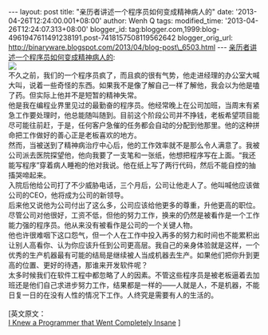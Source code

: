 --- layout: post title: "亲历者讲述一个程序员如何变成精神病人的" date:
'2013-04-26T12:24:00.001+08:00' author: Wenh Q tags: modified\_time:
'2013-04-26T12:24:07.313+08:00' blogger\_id:
tag:blogger.com,1999:blog-4961947611491238191.post-7418157508119562642
blogger\_orig\_url:
http://binaryware.blogspot.com/2013/04/blog-post\_6503.html ---
[亲历者讲述一个程序员如何变成精神病人的](http://www.oschina.net/news/39959/i-knew-programmer-that-went-completely-snsane):
\
![](http://static.oschina.net/uploads/img/201304/26081740_ZNPl.jpg)\
不久之前，我们的一个程序员疯了，而且疯的很有气势，他走进经理的办公室大喊大叫，说着一些奇怪的东西。如果我不是像了解自己一样了解他，我会以为他是嗑了药。但实际上他并不是短暂的精神失常。\
他是我在编程业界里见过的最勤奋的程序员。他经常晚上在公司加班，当周末有紧急工作要处理时，他总能随叫随到。目前这个阶段公司并不挣钱，老板希望项目能尽可能往前赶，于是，任何客户急催的任务都会自动的分配到他那里。他的这种拼命把工作做好的善心正是老板喜欢的地方。\
然而，当被送到了精神病治疗中心后，他的工作效率就不是那么令人满意了。我被公司派去医院探望他，他向我要了一支笔和一张纸，他想把程序写在上面。“我还能写程序”穿着病人睡袍的他对我说。他在纸上写了两行代码，然后不能自控的抽搐哭啼起来。\
入院后他给公司打了不少威胁电话，三个月后，公司让他走人了。他叫喊他应该做公司的CEO，他将成为公司的新领导。\
后来他又说他为公司付出了这么多，公司应该给他更多的尊重，升他更高的职位。尽管公司对他很好，工资不低，但他的努力工作，换来的仍然是被看作是一个工作能力强的程序员。他从来没有被看作是公司的一个关键人物。\
他也许很难咽下这口怨气，但一个人在工作中投入再多的努力和时间也不能累积出让别人高看你、认为你应该升任到公司更高层。我自己的亲身体验就是这样，一个优秀的生产机器最有可能的结局是继续被人当成机器去生产。如果他们把你升到更高的位置、更好的待遇，那谁来开发软件呢？\
太多时候我们在软件工程中都忽略了人的因素。不管这些程序员是被老板逼着去加班还是他们自己求进步努力工作，结果都是一样的——人就是人，不是机器，不能日复一日的在没有人性的情况下工作。人终究是需要有人的生活的。\
\
[英文原文：\
[I Knew a Programmer that Went Completely
Insane](http://startingdotneprogramming.blogspot.com/2013/04/i-knew-programmer-that-went-completely.html)
]

